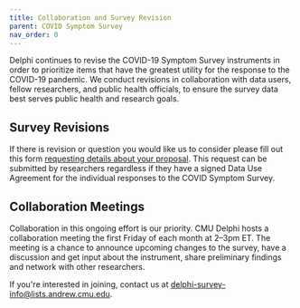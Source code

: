 ```yaml
---
title: Collaboration and Survey Revision
parent: COVID Symptom Survey
nav_order: 0
---
```


Delphi continues to revise the COVID-19 Symptom Survey instruments in order to
prioritize items that have the greatest utility for the response to the COVID-19
pandemic. We conduct revisions in collaboration with data users, fellow
researchers, and public health officials, to ensure the survey data best serves
public health and research goals.

## Survey Revisions

If there is revision or question you would like us to consider please fill out
this form [requesting details about your
proposal](https://forms.gle/q6NS8fPJJofKQ9mM8). This request can be submitted by
researchers regardless if they have a signed Data Use Agreement for the
individual responses to the COVID Symptom Survey.

## Collaboration Meetings

Collaboration in this ongoing effort is our priority. CMU Delphi hosts a
collaboration meeting the first Friday of each month at 2–3pm ET. The meeting
is a chance to announce upcoming changes to the survey, have a discussion and
get input about the instrument, share preliminary findings and network with
other researchers.

If you're interested in joining, contact us at
<delphi-survey-info@lists.andrew.cmu.edu>.
